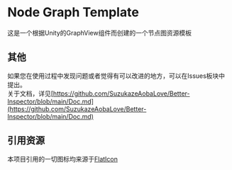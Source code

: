 # Node Graph Template
这是一个根据Unity的GraphView组件而创建的一个节点图资源模板

## 其他
如果您在使用过程中发现问题或者觉得有可以改进的地方，可以在Issues板块中提出。</br>
关于文档，详见[https://github.com/SuzukazeAobaLove/Better-Inspector/blob/main/Doc.md](https://github.com/SuzukazeAobaLove/Better-Inspector/blob/main/Doc.md)</br>

## 引用资源
本项目引用的一切图标均来源于[FlatIcon](https://www.flaticon.com/ "免费图标素材")</br>